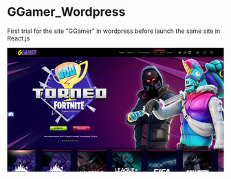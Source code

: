 # GGamer_Wordpress

First trial for the site "GGamer" in wordpress before launch the same site in React.js 

![](homePage_GGamer.jpg)
